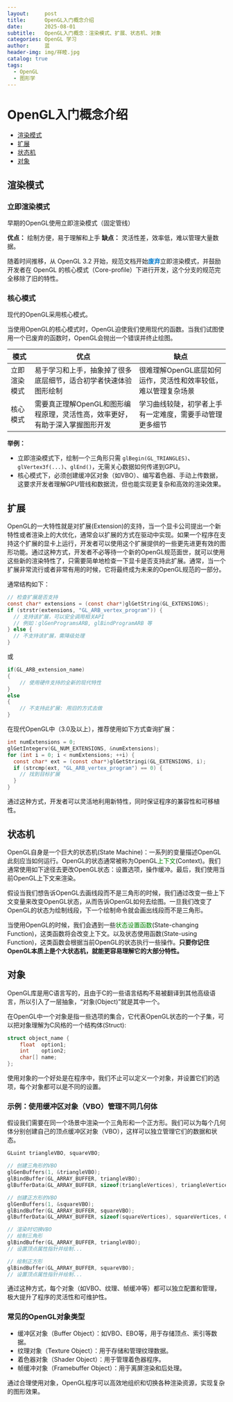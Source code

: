 ```yaml
---
layout:     post
title:      OpenGL入门概念介绍
date:       2025-08-01
subtitle:   OpenGL入门概念：渲染模式、扩展、状态机、对象
categories: OpenGL 学习
author:     蓝
header-img: img/祥睦.jpg
catalog: true
tags: 
  - OpenGL
  - 图形学
---
```


# OpenGL入门概念介绍

- [渲染模式](#渲染模式)
- [扩展](#扩展)
- [状态机](#状态机)
- [对象](#对象)

## 渲染模式

### 立即渲染模式

早期的OpenGL使用立即渲染模式（固定管线）

**优点：** 绘制方便，易于理解和上手
**缺点：** 灵活性差，效率低，难以管理大量数据。

随着时间推移，从 OpenGL 3.2 开始，规范文档开始<font style ="color:#007acc; font-weight:bold;"><b>废弃</b></font>立即渲染模式，并鼓励开发者在 OpenGL 的核心模式（Core-profile）下进行开发，这个分支的规范完全移除了旧的特性。

### 核心模式

现代的OpenGL采用核心模式。

当使用OpenGL的核心模式时，OpenGL迫使我们使用现代的函数。当我们试图使用一个已废弃的函数时，OpenGL会抛出一个错误并终止绘图。

| 模式         | 优点                                                         | 缺点                                                         |
| ------------ | ------------------------------------------------------------ | ------------------------------------------------------------ |
| 立即渲染模式 | 易于学习和上手，抽象掉了很多底层细节，适合初学者快速体验图形绘制 | 很难理解OpenGL底层如何运作，灵活性和效率较低，难以管理复杂场景 |
| 核心模式     | 需要真正理解OpenGL和图形编程原理，灵活性高，效率更好，有助于深入掌握图形开发 | 学习曲线较陡，初学者上手有一定难度，需要手动管理更多细节       |

**举例：**  
- 立即渲染模式下，绘制一个三角形只需 `glBegin(GL_TRIANGLES)`、`glVertex3f(...)`、`glEnd()`，无需关心数据如何传递到GPU。  
- 核心模式下，必须创建缓冲区对象（如VBO）、编写着色器、手动上传数据，这要求开发者理解GPU管线和数据流，但也能实现更复杂和高效的渲染效果。

## 扩展

OpenGL的一大特性就是对扩展(Extension)的支持，当一个显卡公司提出一个新特性或者渲染上的大优化，通常会以扩展的方式在驱动中实现。如果一个程序在支持这个扩展的显卡上运行，开发者可以使用这个扩展提供的一些更先进更有效的图形功能。通过这种方式，开发者不必等待一个新的OpenGL规范面世，就可以使用这些新的渲染特性了，只需要简单地检查一下显卡是否支持此扩展。通常，当一个扩展非常流行或者非常有用的时候，它将最终成为未来的OpenGL规范的一部分。

通常结构如下：

```c
// 检查扩展是否支持
const char* extensions = (const char*)glGetString(GL_EXTENSIONS);
if (strstr(extensions, "GL_ARB_vertex_program")) {
  // 支持该扩展，可以安全调用相关API
  // 例如：glGenProgramsARB, glBindProgramARB 等
} else {
  // 不支持该扩展，需降级处理
}
```

或

```c
if(GL_ARB_extension_name)
{
    // 使用硬件支持的全新的现代特性
}
else
{
    // 不支持此扩展: 用旧的方式去做
}
```

在现代OpenGL中（3.0及以上），推荐使用如下方式查询扩展：

```c
int numExtensions = 0;
glGetIntegerv(GL_NUM_EXTENSIONS, &numExtensions);
for (int i = 0; i < numExtensions; ++i) {
  const char* ext = (const char*)glGetStringi(GL_EXTENSIONS, i);
  if (strcmp(ext, "GL_ARB_vertex_program") == 0) {
    // 找到目标扩展
  }
}
```

通过这种方式，开发者可以灵活地利用新特性，同时保证程序的兼容性和可移植性。


## 状态机

OpenGL自身是一个巨大的状态机(State Machine)：一系列的变量描述OpenGL此刻应当如何运行。OpenGL的状态通常被称为OpenGL<font color="#008000">上下文</font>(Context)。我们通常使用如下途径去更改OpenGL状态：设置选项，操作缓冲。最后，我们使用当前OpenGL上下文来渲染。

假设当我们想告诉OpenGL去画线段而不是三角形的时候，我们通过改变一些上下文变量来改变OpenGL状态，从而告诉OpenGL如何去绘图。一旦我们改变了OpenGL的状态为绘制线段，下一个绘制命令就会画出线段而不是三角形。

当使用OpenGL的时候，我们会遇到一些<font color="#008000">状态设置函数</font>(State-changing Function)，这类函数将会改变上下文。以及状态使用函数(State-using Function)，这类函数会根据当前OpenGL的状态执行一些操作。**只要你记住OpenGL本质上是个大状态机，就能更容易理解它的大部分特性。**

## 对象

OpenGL库是用C语言写的，且由于C的一些语言结构不易被翻译到其他高级语言，所以引入了一层抽象，“对象(Object)”就是其中一个。

在OpenGL中一个对象是指一些选项的集合，它代表OpenGL状态的一个子集，可以把对象理解为C风格的一个结构体(Struct):

```c
struct object_name {
    float  option1;
    int    option2;
    char[] name;
};
```

使用对象的一个好处是在程序中，我们不止可以定义一个对象，并设置它们的选项，每个对象都可以是不同的设置。

### 示例：使用缓冲区对象（VBO）管理不同几何体

假设我们需要在同一个场景中渲染一个三角形和一个正方形。我们可以为每个几何体分别创建自己的顶点缓冲区对象（VBO），这样可以独立管理它们的数据和状态。

```c
GLuint triangleVBO, squareVBO;

// 创建三角形的VBO
glGenBuffers(1, &triangleVBO);
glBindBuffer(GL_ARRAY_BUFFER, triangleVBO);
glBufferData(GL_ARRAY_BUFFER, sizeof(triangleVertices), triangleVertices, GL_STATIC_DRAW);

// 创建正方形的VBO
glGenBuffers(1, &squareVBO);
glBindBuffer(GL_ARRAY_BUFFER, squareVBO);
glBufferData(GL_ARRAY_BUFFER, sizeof(squareVertices), squareVertices, GL_STATIC_DRAW);

// 渲染时切换VBO
// 绘制三角形
glBindBuffer(GL_ARRAY_BUFFER, triangleVBO);
// 设置顶点属性指针并绘制...

// 绘制正方形
glBindBuffer(GL_ARRAY_BUFFER, squareVBO);
// 设置顶点属性指针并绘制...
```

通过这种方式，每个对象（如VBO、纹理、帧缓冲等）都可以独立配置和管理，极大提升了程序的灵活性和可维护性。

### 常见的OpenGL对象类型

- 缓冲区对象（Buffer Object）：如VBO、EBO等，用于存储顶点、索引等数据。
- 纹理对象（Texture Object）：用于存储和管理纹理数据。
- 着色器对象（Shader Object）：用于管理着色器程序。
- 帧缓冲对象（Framebuffer Object）：用于离屏渲染和后处理。

通过合理使用对象，OpenGL程序可以高效地组织和切换各种渲染资源，实现复杂的图形效果。